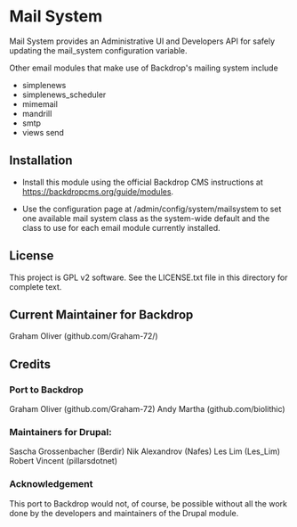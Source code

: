 # Mail System

Mail System provides an Administrative UI and 
Developers API for safely updating the mail_system 
configuration variable.

Other email modules that make use of Backdrop's
mailing system include
+ simplenews
+ simplenews_scheduler
+ mimemail
+ mandrill
+ smtp
+ views send

## Installation

- Install this module using the official Backdrop CMS instructions at
  https://backdropcms.org/guide/modules.

- Use the configuration page at /admin/config/system/mailsystem to
  set one available mail system class as the system-wide default and
  the class to use for each email module currently installed.
	
## License

This project is GPL v2 software. See the LICENSE.txt 
file in this directory for complete text.
    
## Current Maintainer for Backdrop

Graham Oliver (github.com/Graham-72/)

## Credits

### Port to Backdrop

Graham Oliver (github.com/Graham-72)
Andy Martha (github.com/biolithic)

### Maintainers for Drupal:

Sascha Grossenbacher (Berdir)
Nik Alexandrov (Nafes)
Les Lim (Les_Lim)
Robert Vincent (pillarsdotnet)

### Acknowledgement

This port to Backdrop would not, of course, be possible without all
the work done by the developers and maintainers of the Drupal module.
